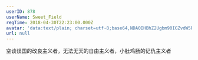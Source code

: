 ```yaml
---
userID: 878
userName: Sweet_Field
regTime: 2018-04-30T22:23:00.000Z
avatar: 'data:text/plain; charset=utf-8;base64,NDA0IHBhZ2Ugbm90IGZvdW5kCg=='
url: null
---
```


空谈误国的改良主义者，无法无天的自由主义者，小肚鸡肠的记仇主义者
